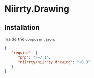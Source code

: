 # Niirrty.Drawing

## Installation

inside the `composer.json`:

```json
{
   "require": {
      "php": ">=7.1",
      "niirrty/niirrty.drawing": "~0.3"
   }
}
```

